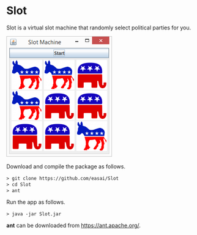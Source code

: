 Slot
====

Slot is a virtual slot machine that randomly select political parties for you.
 
<img src="files/slot.png" title="Slot" />

Download and compile the package as follows.    
```
> git clone https://github.com/easai/Slot
> cd Slot
> ant
```
Run the app as follows.
```
> java -jar Slot.jar
```

<b>ant</b> can be downloaded from <a href="https://ant.apache.org/">https://ant.apache.org/</a>.
